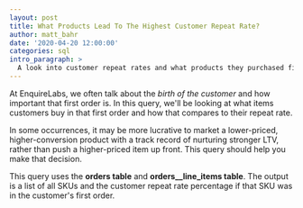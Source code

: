 ```yaml
---
layout: post
title: What Products Lead To The Highest Customer Repeat Rate?
author: matt_bahr
date: '2020-04-20 12:00:00'
categories: sql
intro_paragraph: >
  A look into customer repeat rates and what products they purchased first. 
---
```


At EnquireLabs, we often talk about the *birth of the customer* and how important that first order is. In this query, we'll be looking at what items customers buy in that first order and how that compares to their repeat rate. 

In some occurrences, it may be more lucrative to market a lower-priced, higher-conversion product with a track record of nurturing stronger LTV, rather than push a higher-priced item up front. This query should help you make that decision.

This query uses the **orders table** and **orders__line_items table**. The output is a list of all SKUs and the customer repeat rate percentage if that SKU was in the customer's first order.

<script src="https://gist.github.com/mattrbahr/44f8e0880bb4b7e63815555996b0931f.js"></script>